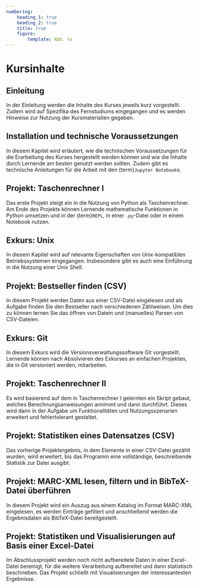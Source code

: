 ```yaml
---
numbering:
    heading_1: true
    heading_2: true
    title: true
    figure:
        template: Abb. %s
---
```


# Kursinhalte

## Einleitung

In der Einleitung werden die Inhalte des Kurses jeweils kurz vorgestellt. Zudem
wird auf Spezifika des Fernstudiums eingegangen und es werden Hinweise zur
Nutzung der Kursmaterialien gegeben.

## Installation und technische Voraussetzungen

In diesem Kapitel wird erläutert, wie die technischen Voraussetzungen für die
Erarbeitung des Kurses hergestellt werden können und wie die Inhalte durch
Lernende am besten genutzt werden sollten. Zudem gibt es technische Anleitungen
für die Arbeit mit den {term}`Jupyter Notebook`s.

## Projekt: Taschenrechner I

Das erste Projekt steigt ein in die Nutzung von Python als Taschenrechner. Am
Ende des Projekts können Lernende mathematische Funktionen in Python umsetzen
und in der {term}`REPL`, in einer `.py`-Datei oder in einem Notebook nutzen.

## Exkurs: Unix

In diesem Kapitel wird auf relevante Eigenschaften von Unix-kompatiblen
Betriebssystemen eingegangen. Insbesondere gibt es auch eine Einführung in die
Nutzung einer Unix Shell.

## Projekt: Bestseller finden (CSV)

In diesem Projekt werden Daten aus einer CSV-Datei eingelesen und als Aufgabe
finden Sie den Bestseller nach verschiedenen Zählweisen. Um dies zu können lernen
Sie das öffnen von Datein und (manuelles) Parsen von CSV-Dateien.

## Exkurs: Git

In diesem Exkurs wird die Versionsverwaltungssoftware Git vorgestellt. Lernende
können nach Absolvieren des Exkurses an einfachen Projekten, die in Git
versioniert werden, mitarbeiten.

## Projekt: Taschenrechner II

Es wird basierend auf dem in Taschenrechner I gelernten ein Skript gebaut, welches
Berechnungsanweisungen annimmt und dann durchführt. Dieses wird dann in der Aufgabe
um Funktionalitäten und Nutzungsszenarien erweitert und fehlertolerant gestaltet.

## Projekt: Statistiken eines Datensatzes (CSV)

Das vorherige Projektergebnis, in dem Elemente in einer CSV-Datei gezählt
wurden, wird erweitert, bis das Programm eine vollständige, beschreibende
Statistik zur Datei ausgibt.

## Projekt: MARC-XML lesen, filtern und in BibTeX-Datei überführen

In diesem Projekt wird ein Auszug aus einem Katalog im Format MARC-XML
eingelesen, es werden Einträge gefiltert und anschließend werden die
Ergebnisdaten als BibTeX-Datei bereitgestellt.

## Projekt: Statistiken und Visualisierungen auf Basis einer Excel-Datei

Im Abschlussprojekt werden noch nicht aufbereitete Daten in einer Excel-Datei
bereinigt, für die weitere Verarbeitung aufbereitet und dann statistisch
beschrieben. Das Projekt schließt mit Visualisierungen der interessantesten
Ergebnisse.

